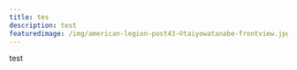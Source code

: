 ```yaml
---
title: tes
description: test
featuredimage: /img/american-legion-post43-©taiyowatanabe-frontview.jpg
---
```

test
